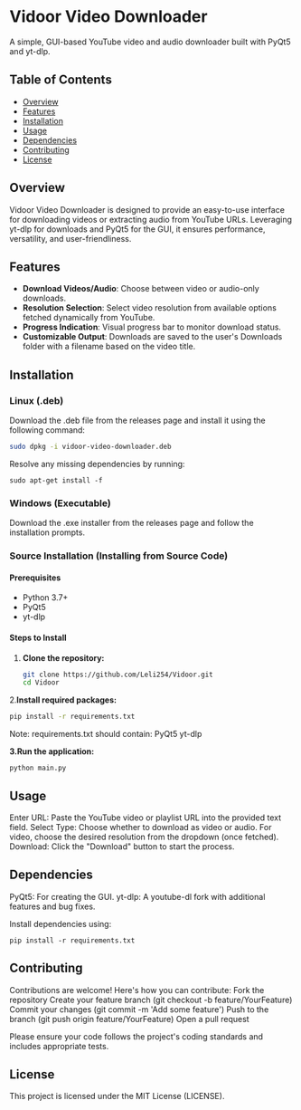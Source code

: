 # Vidoor Video Downloader

A simple, GUI-based YouTube video and audio downloader built with PyQt5 and yt-dlp.

## Table of Contents
- [Overview](#overview)
- [Features](#features)
- [Installation](#installation)
- [Usage](#usage)
- [Dependencies](#dependencies)
- [Contributing](#contributing)
- [License](#license)

## Overview

Vidoor Video Downloader is designed to provide an easy-to-use interface for downloading videos or extracting audio from YouTube URLs. Leveraging yt-dlp for downloads and PyQt5 for the GUI, it ensures performance, versatility, and user-friendliness.

## Features
- **Download Videos/Audio**: Choose between video or audio-only downloads.
- **Resolution Selection**: Select video resolution from available options fetched dynamically from YouTube.
- **Progress Indication**: Visual progress bar to monitor download status.
- **Customizable Output**: Downloads are saved to the user's Downloads folder with a filename based on the video title.

## Installation

### Linux (.deb)

Download the .deb file from the releases page and install it using the following command:

```sh
sudo dpkg -i vidoor-video-downloader.deb
```

Resolve any missing dependencies by running:

```
sudo apt-get install -f
```

### Windows (Executable)

Download the .exe installer from the releases page and follow the installation prompts.

### Source Installation (Installing from Source Code)
#### Prerequisites
- Python 3.7+
- PyQt5
- yt-dlp

#### Steps to Install
1. **Clone the repository:**
   ```sh
   git clone https://github.com/Leli254/Vidoor.git
   cd Vidoor

2.**Install required packages:**
```sh
pip install -r requirements.txt
```


Note: requirements.txt should contain:
PyQt5
yt-dlp

**3.Run the application:**

`python main.py`


## Usage
Enter URL: Paste the YouTube video or playlist URL into the provided text field.
Select Type: Choose whether to download as video or audio.
For video, choose the desired resolution from the dropdown (once fetched).
Download: Click the "Download" button to start the process. 

## Dependencies
PyQt5: For creating the GUI.
yt-dlp: A youtube-dl fork with additional features and bug fixes.

Install dependencies using:

`pip install -r requirements.txt`

## Contributing
Contributions are welcome! Here's how you can contribute:
Fork the repository
Create your feature branch (git checkout -b feature/YourFeature)
Commit your changes (git commit -m 'Add some feature')
Push to the branch (git push origin feature/YourFeature)
Open a pull request

Please ensure your code follows the project's coding standards and includes appropriate tests.

## License
This project is licensed under the MIT License (LICENSE). 
